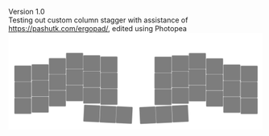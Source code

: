 Version 1.0  
Testing out custom column stagger with assistance of https://pashutk.com/ergopad/, edited using Photopea
![chocchurro_v1.0](/chocchurro/RLchocolate_churro.png)
